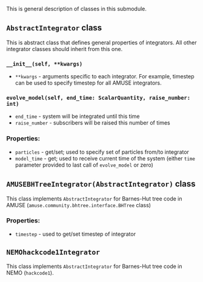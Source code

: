 This is general description of classes in this submodule.

## ```AbstractIntegrator``` class
This is abstract class that defines general properties of integrators. All other integrator classes should inherit from this one.

### ```__init__(self, **kwargs)```
* ```**kwargs``` - arguments specific to each integrator. For example, timestep can be used to specify timestep for all AMUSE integrators.

### ```evolve_model(self, end_time: ScalarQuantity, raise_number: int)```
* ```end_time``` - system will be integrated until this time
* ```raise_number``` - subscribers will be raised this number of times

### Properties:
* ```particles``` - get/set; used to specify set of particles from/to integrator
* ```model_time``` - get; used to receive current time of the system (either ```time``` parameter provided to last call of ```evolve_model``` or zero)

## ```AMUSEBHTreeIntegrator(AbstractIntegrator)``` class
This class implements ```AbstractIntegrator``` for Barnes-Hut tree code in AMUSE (```amuse.community.bhtree.interface.BHTree``` class)

### Properties:
* ```timestep``` - used to get/set timestep of integrator

## ```NEMOhackcode1Integrator```
This class implements ```AbstractIntegrator``` for Barnes-Hut tree code in NEMO (```hackcode1```).
